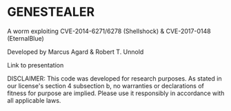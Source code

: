 # GENESTEALER

A worm exploiting CVE-2014-6271/6278 (Shellshock) & CVE-2017-0148 (EternalBlue)

Developed by Marcus Agard & Robert T. Unnold

Link to presentation

DISCLAIMER: This code was developed for research purposes. As stated in our license's
section 4 subsection b, no warranties or declarations of fitness for purpose are
implied. Please use it responsibly in accordance with all applicable laws.
